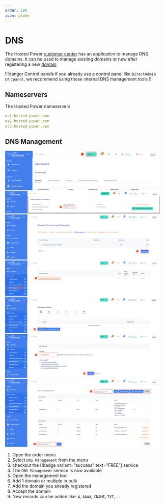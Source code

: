 ```yaml
---
order: 190
icon: globe
---
```

# DNS

The Hosted Power [customer center](https://portal.hosted-power.com/) has an application to manage DNS domains.
It can be used to manage existing domains or new after registering a new [domain](./Domains.md)

!!!danger Control panels
if you already use a control panel like `DirectAdmin` or `Cpanel`,
we recommend using those internal DNS management tools
!!!

## Nameservers

The Hosted Power nameservers

```yaml
ns1.hosted-power.com
ns2.hosted-power.com
ns3.hosted-power.com
```

## DNS Management

![TurboStackNewDNS](../img/customercenter/domains/cc_domain1.png)
![TurboStackNewDNS](../img/customercenter/dns/cc_dns2.png)
![TurboStackNewDNS](../img/customercenter/dns/cc_dns3.png)
![TurboStackNewDNS](../img/customercenter/dns/cc_dns4.png)
![TurboStackNewDNS](../img/customercenter/dns/cc_dns5.png)
![TurboStackNewDNS](../img/customercenter/dns/cc_dns6.png)
![TurboStackNewDNS](../img/customercenter/dns/cc_dns7.png)

1. Open the order menu
2. Select `DNS Management` from the menu
3. checkout the [!badge variant="success" text="FREE"] service
4. The `DNS Management` service is now available
5. Open the management tool
6. Add 1 domain or multiple in bulk
7. Add the domain you already registered
8. Accept the domain
9. New records can be added like: `A`, `AAAA`, `CNAME`, `TXT`, ...

